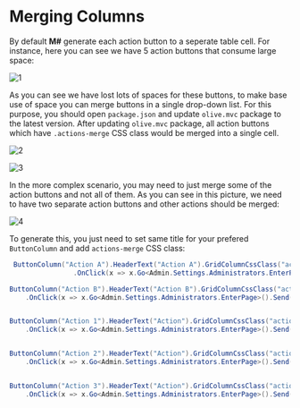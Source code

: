 # Merging Columns

By default **M#** generate each action button to a seperate table cell. For instance, here you can see we have 5 action buttons that consume large space:

![1](https://user-images.githubusercontent.com/1321544/46538501-16b4ef80-c8c1-11e8-8570-3c2ea3991f59.PNG)

As you can see we have lost lots of spaces for these buttons, to make base use of space you can merge buttons in a single drop-down list. For this purpose, you should open `package.json` and update `olive.mvc` package to the latest version.
After updating `olive.mvc` package, all action buttons which have `.actions-merge` CSS class would be merged into a single cell.

![2](https://user-images.githubusercontent.com/1321544/46538813-cdb16b00-c8c1-11e8-9f07-a1cf75289079.PNG)

![3](https://user-images.githubusercontent.com/1321544/46538827-d99d2d00-c8c1-11e8-83e3-bc95a0862ca5.PNG)

In the more complex scenario, you may need to just merge some of the action buttons and not all of them. As you can see in this picture, we need to have two separate action buttons and other actions should be merged:

![4](https://user-images.githubusercontent.com/40687782/46793408-8ef63780-cd3d-11e8-977b-39ae786a54dc.png)

To generate this, you just need to set same title for your prefered `ButtonColumn` and add `actions-merge` CSS class:

```csharp
 ButtonColumn("Action A").HeaderText("Action A").GridColumnCssClass("actions").Icon(FA.Edit)
                .OnClick(x => x.Go<Admin.Settings.Administrators.EnterPage>().Send("item", "item.ID"));

ButtonColumn("Action B").HeaderText("Action B").GridColumnCssClass("actions").Icon(FA.Edit)
    .OnClick(x => x.Go<Admin.Settings.Administrators.EnterPage>().Send("item", "item.ID"));


ButtonColumn("Action 1").HeaderText("Action").GridColumnCssClass("actions-merge").Icon(FA.Edit)
    .OnClick(x => x.Go<Admin.Settings.Administrators.EnterPage>().Send("item", "item.ID"));


ButtonColumn("Action 2").HeaderText("Action").GridColumnCssClass("actions-merge").Icon(FA.Edit)
    .OnClick(x => x.Go<Admin.Settings.Administrators.EnterPage>().Send("item", "item.ID"));


ButtonColumn("Action 3").HeaderText("Action").GridColumnCssClass("actions-merge").Icon(FA.Edit)
    .OnClick(x => x.Go<Admin.Settings.Administrators.EnterPage>().Send("item", "item.ID"));
```
